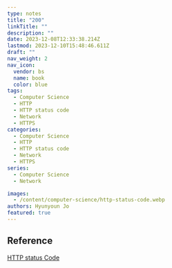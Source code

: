 ```yaml
---
type: notes
title: "200"
linkTitle: ""
description: ""
date: 2023-12-08T12:33:38.214Z
lastmod: 2023-12-10T15:48:46.611Z
draft: ""
nav_weight: 2
nav_icon:
  vendor: bs
  name: book
  color: blue
tags:
  - Computer Science
  - HTTP
  - HTTP status code
  - Network
  - HTTPS
categories:
  - Computer Science
  - HTTP
  - HTTP status code
  - Network
  - HTTPS
series:
  - Computer Science
  - Network

images:
  - /content/computer-science/http-status-code.webp
authors: Hyunyoun Jo
featured: true
---
```


## Reference

[HTTP status Code](https://developer.mozilla.org/ko/docs/Web/HTTP/Status)
